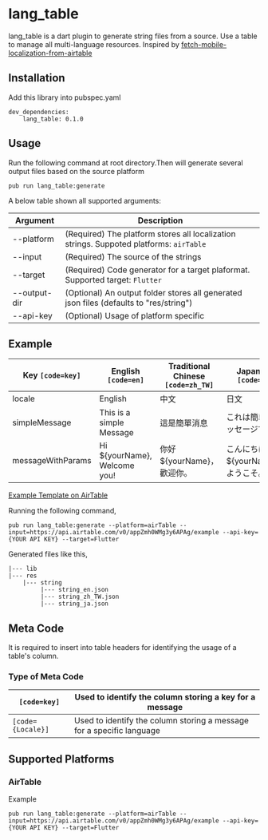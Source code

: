 # lang_table

lang_table is a dart plugin to generate string files from a source. Use
a table to manage all multi-language resources. Inspired by [fetch-mobile-localization-from-airtable](https://github.com/will-tsang/fetch-mobile-localization-from-airtable)


## Installation

Add this library into pubspec.yaml

``` 
dev_dependencies: 
    lang_table: 0.1.0
```
## Usage

Run the following command at root directory.Then will generate several
output files based on the source platform

```
pub run lang_table:generate
```

A below table shown all supported arguments:

| Argument  | Description |
|-----|-----|
| --platform | (Required) The platform stores all localization strings. Suppoted platforms: `airTable` |
| --input   | (Required) The source of the strings |
| --target  | (Required) Code generator for a target plaformat. Supported target: `Flutter` |
| --output-dir |  (Optional) An output folder stores all generated json files (defaults to "res/string") | 
| --api-key | (Optional) Usage of platform specific |

## Example

| Key `[code=key]`  | English `[code=en]` | Traditional Chinese `[code=zh_TW]` | Japanese `[code=ja]` |
|-----|-----|-----|-----|
| locale | English | 中文 | 日文  |
| simpleMessage  | This is a simple Message | 這是簡單消息 | これは簡単なメッセージです  |
| messageWithParams    |  Hi ${yourName}, Welcome you!   |  你好 ${yourName}，歡迎你。   |  こんにちは${yourName}、ようこそ。   |

[Example Template on AirTable](https://airtable.com/shrJfZ4HlC9cjdVkk/tbl18JnO2rIR07ITN/viwzo7m3yHY73c9kp?blocks=hide)

Running the following command,

```
pub run lang_table:generate --platform=airTable --input=https://api.airtable.com/v0/appZmh0WMg3y6APAg/example --api-key={YOUR API KEY} --target=Flutter
```
Generated files like this,

```
|--- lib 
|--- res 
    |--- string 
         |--- string_en.json 
         |--- string_zh_TW.json 
         |--- string_ja.json 
```

## Meta Code 
It is required to insert into table headers for identifying the usage of
a table's column.

### Type of Meta Code

| `[code=key]`  | Used to identify the column storing a key for a message |
|-----|-----|
| `[code={Locale}]` | Used to identify the column storing a message for a specific language |

## Supported Platforms

### AirTable

Example
```
pub run lang_table:generate --platform=airTable --input=https://api.airtable.com/v0/appZmh0WMg3y6APAg/example --api-key={YOUR API KEY} --target=Flutter
```


